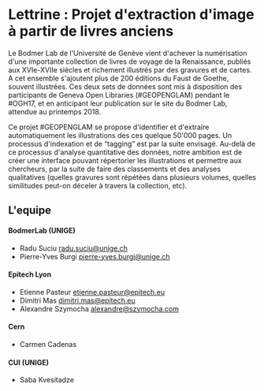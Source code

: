 # Lettrine : Projet d'extraction d'image à partir de livres anciens

Le Bodmer Lab de l'Université de Genève vient d'achever la numérisation d'une importante collection de livres de voyage de la Renaissance, publiés aux XVIe-XVIIe siècles et richement illustrés par des gravures et de cartes. A cet ensemble s'ajoutent plus de 200 éditions du Faust de Goethe, souvent illustrées. Ces deux sets de données sont mis à disposition des participants de Geneva Open Libraries (#GEOPENGLAM) pendant le #OGH17, et en anticipant leur publication sur le site du Bodmer Lab, attendue au printemps 2018.

Ce projet #GEOPENGLAM se propose d'identifier et d'extraire automatiquement les illustrations des ces quelque 50'000 pages. Un processus d'indexation et de “tagging” est par la suite envisagé. Au-delà de ce processus d'analyse quantitative des données, notre ambition est de créer une interface pouvant répertorier les illustrations et permettre aux chercheurs, par la suite de faire des classements et des analyses qualitatives (quelles gravures sont répétées dans plusieurs volumes, quelles similitudes peut-on déceler à travers la collection, etc).

## L'equipe

#### BodmerLab (UNIGE)	
- Radu Suciu          radu.suciu@unige.ch
- Pierre-Yves Burgi   pierre-yves.burgi@unige.ch
#### Epitech Lyon
- Etienne Pasteur     etienne.pasteur@epitech.eu
- Dimitri Mas         dimitri.mas@epitech.eu
- Alexandre Szymocha  alexandre@szymocha.com
#### Cern
- Carmen Cadenas
#### CUI (UNIGE)
- Saba Kvesitadze